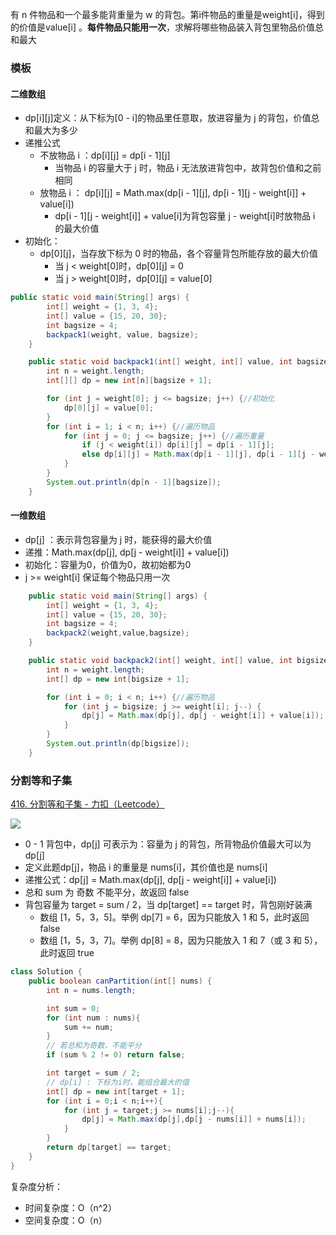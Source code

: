 

有 n 件物品和一个最多能背重量为 w 的背包。第i件物品的重量是weight[i]，得到的价值是value[i] 。**每件物品只能用一次**，求解将哪些物品装入背包里物品价值总和最大

### 模板

#### 二维数组



- dp\[i][j]定义：从下标为[0 - i]的物品里任意取，放进容量为 j 的背包，价值总和最大为多少
- 递推公式
  - 不放物品 i ：dp\[i][j] = dp\[i - 1][j]
    - 当物品 i 的容量大于 j 时，物品 i 无法放进背包中，故背包价值和之前相同
  - 放物品 i ： dp\[i][j] = Math.max(dp\[i - 1][j], dp\[i - 1][j - weight[i]] + value[i])
    - dp\[i - 1][j - weight[i]] + value[i]为背包容量 j - weight[i]时放物品 i 的最大价值
- 初始化：
  - dp\[0][j]，当存放下标为 0 时的物品，各个容量背包所能存放的最大价值
    - 当 j < weight[0]时，dp\[0][j] = 0
    - 当 j > weight[0]时，dp\[0][j] = value[0]



```java
public static void main(String[] args) {
        int[] weight = {1, 3, 4};
        int[] value = {15, 20, 30};
        int bagsize = 4;
        backpack1(weight, value, bagsize);
    }

    public static void backpack1(int[] weight, int[] value, int bagsize) {
        int n = weight.length;
        int[][] dp = new int[n][bagsize + 1];

        for (int j = weight[0]; j <= bagsize; j++) {//初始化
            dp[0][j] = value[0];
        }
        for (int i = 1; i < n; i++) {//遍历物品
            for (int j = 0; j <= bagsize; j++) {//遍历重量
                if (j < weight[i]) dp[i][j] = dp[i - 1][j];
                else dp[i][j] = Math.max(dp[i - 1][j], dp[i - 1][j - weight[i]] + value[i]);
            }
        }
        System.out.println(dp[n - 1][bagsize]);
    }
```

#### 一维数组



- dp[j] ：表示背包容量为 j 时，能获得的最大价值
- 递推：Math.max(dp[j], dp[j - weight[i]] + value[i])
- 初始化：容量为0，价值为0，故初始都为0
- j >= weight[i] 保证每个物品只用一次



```java
    public static void main(String[] args) {
        int[] weight = {1, 3, 4};
        int[] value = {15, 20, 30};
        int bagsize = 4;
        backpack2(weight,value,bagsize);
    }

    public static void backpack2(int[] weight, int[] value, int bigsize) {
        int n = weight.length;
        int[] dp = new int[bigsize + 1];

        for (int i = 0; i < n; i++) {//遍历物品
            for (int j = bigsize; j >= weight[i]; j--) {
                dp[j] = Math.max(dp[j], dp[j - weight[i]] + value[i]);
            }
        }
        System.out.println(dp[bigsize]);
    }
```





### 分割等和子集

[416. 分割等和子集 - 力扣（Leetcode）](https://leetcode.cn/problems/partition-equal-subset-sum/description/)

![](https://yingziimage.oss-cn-beijing.aliyuncs.com/img/202302212250210.png)

- 0 - 1 背包中，dp[j] 可表示为：容量为 j 的背包，所背物品价值最大可以为 dp[j]
- 定义此题dp[j]，物品 i 的重量是 nums[i]，其价值也是 nums[i]
- 递推公式：dp[j] = Math.max(dp[j], dp[j - weight[i]] + value[i])
- 总和 sum 为 奇数 不能平分，故返回 false
- 背包容量为 target = sum / 2，当 dp[target] == target 时，背包刚好装满
  - 数组 [1，5，3，5]。举例 dp[7] = 6，因为只能放入 1 和 5，此时返回 false
  - 数组 [1，5，3，7]。举例 dp[8] = 8，因为只能放入 1 和 7（或 3 和 5），此时返回 true



```java
class Solution {
    public boolean canPartition(int[] nums) {
        int n = nums.length;

        int sum = 0;
        for (int num : nums){
            sum += num;
        }
        // 若总和为奇数，不能平分
        if (sum % 2 != 0) return false;

        int target = sum / 2;
        // dp[i] : 下标为i时，能组合最大的值
        int[] dp = new int[target + 1];
        for (int i = 0;i < n;i++){
            for (int j = target;j >= nums[i];j--){
                dp[j] = Math.max(dp[j],dp[j - nums[i]] + nums[i]);
            }
        }
        return dp[target] == target;
    }
}
```

复杂度分析：

- 时间复杂度：O（n^2）
- 空间复杂度：O（n）
